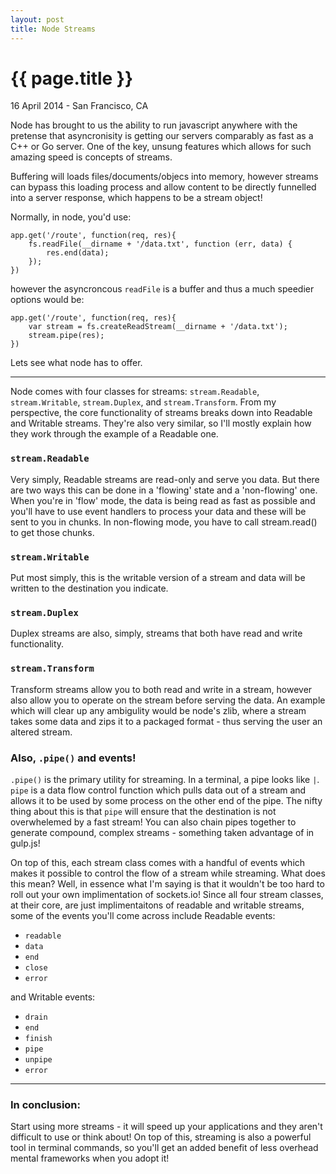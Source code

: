 ```yaml
---
layout: post
title: Node Streams
---
```


{{ page.title }}
================

<p class="meta">16 April 2014 - San Francisco, CA</p>

Node has brought to us the ability to run javascript anywhere with the pretense that asyncronisity is getting our servers comparably as fast as a C++ or Go server. One of the key, unsung features which allows for such amazing speed is concepts of streams.

Buffering will loads files/documents/objecs into memory, however streams can bypass this loading process and allow content to be directly funnelled into a server response, which happens to be a stream object!

Normally, in node, you'd use:


    app.get('/route', function(req, res){
        fs.readFile(__dirname + '/data.txt', function (err, data) {
            res.end(data);
        });
    })


however the asyncroncous `readFile` is a buffer and thus a much speedier options would be:


    app.get('/route', function(req, res){
        var stream = fs.createReadStream(__dirname + '/data.txt');
        stream.pipe(res);
    })

Lets see what node has to offer.

-----------

Node comes with four classes for streams: `stream.Readable`, `stream.Writable`, `stream.Duplex`, and `stream.Transform`. From my perspective, the core functionality of streams breaks down into Readable and Writable streams. They're also very similar, so I'll mostly explain how they work through the example of a Readable one.

### `stream.Readable`
Very simply, Readable streams are read-only and serve you data. But there are two ways this can be done in a 'flowing' state and a 'non-flowing' one. When you're in 'flow' mode, the data is being read as fast as possible and you'll have to use event handlers to process your data and these will be sent to you in chunks. In non-flowing mode, you have to call stream.read() to get those chunks.

### `stream.Writable`
Put most simply, this is the writable version of a stream and data will be written to the destination you indicate.

### `stream.Duplex`
Duplex streams are also, simply, streams that both have read and write functionality.

### `stream.Transform`
Transform streams allow you to both read and write in a stream, however also allow you to operate on the stream before serving the data. An example which will clear up any ambigulity would be node's zlib, where a stream takes some data and zips it to a packaged format - thus serving the user an altered stream.

### Also, `.pipe()` and events!
`.pipe()` is the primary utility for streaming. In a terminal, a pipe looks like `|`. `pipe` is a data flow control function which pulls data out of a stream and allows it to be used by some process on the other end of the pipe. The nifty thing about this is that `pipe` will ensure that the destination is not overwhelemed by a fast stream! You can also chain pipes together to generate compound, complex streams - something taken advantage of in gulp.js!

On top of this, each stream class comes with a handful of events which makes it possible to control the flow of a stream while streaming. What does this mean? Well, in essence what I'm saying is that it wouldn't be too hard to roll out your own implimentation of sockets.io! Since all four stream classes, at their core, are just implimentaitons of readable and writable streams, some of the events you'll come across include Readable events:

+ `readable`
+ `data`
+ `end`
+ `close`
+ `error`

and Writable events:

+ `drain`
+ `end`
+ `finish`
+ `pipe`
+ `unpipe`
+ `error`

------------

### In conclusion:

Start using more streams - it will speed up your applications and they aren't difficult to use or think about! On top of this, streaming is also a powerful tool in terminal commands, so you'll get an added benefit of less overhead mental frameworks when you adopt it!

